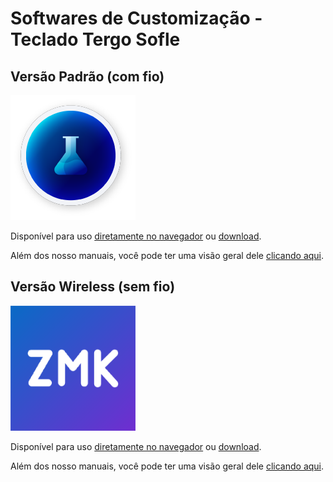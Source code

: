 # Softwares de Customização - Teclado Tergo Sofle

## Versão Padrão (com fio)

<a href="https://vial.rocks/"><img src="imagens/vial-icon.png" alt="Vial" width="200"></a>

Disponível para uso [diretamente no navegador](https://vial.rocks/) ou [download](https://get.vial.today/download/).

Além dos nosso manuais, você pode ter uma visão geral dele [clicando aqui](https://get.vial.today/).

## Versão Wireless (sem fio)

<a href="https://zmk.studio/"><img src="imagens/zmk-icon.png" alt="zmk studio" width="200"></a>

Disponível para uso [diretamente no navegador](https://zmk.studio/) ou [download](https://github.com/zmkfirmware/zmk-studio/releases/).

Além dos nosso manuais, você pode ter uma visão geral dele [clicando aqui](https://zmk.dev/docs/features/studio).
